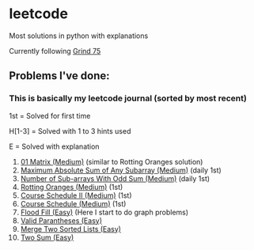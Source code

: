 # leetcode

Most solutions in python with explanations

Currently following [Grind 75](https://www.techinterviewhandbook.org/grind75/?mode=all&weeks=0&hours=0&order=difficulty&grouping=topics)

## Problems I've done:
### This is basically my leetcode journal (sorted by most recent)
1st = Solved for first time

H[1-3] = Solved with 1 to 3 hints used

E = Solved with explanation

1. [01 Matrix (Medium)](https://leetcode.com/problems/01-matrix/description/) (similar to Rotting Oranges solution)
2. [Maximum Absolute Sum of Any Subarray (Medium)](https://leetcode.com/problems/maximum-absolute-sum-of-any-subarray/description/?envType=daily-question&envId=2025-02-26) (daily 1st)
3. [Number of Sub-arrays With Odd Sum (Medium)](https://leetcode.com/problems/number-of-sub-arrays-with-odd-sum/description/?envType=daily-question&envId=2025-02-25) (daily 1st)
4. [Rotting Oranges (Medium)](https://leetcode.com/problems/rotting-oranges) (1st)
5. [Course Schedule II (Medium)](https://leetcode.com/problems/course-schedule-ii) (1st)
6. [Course Schedule (Medium)](https://leetcode.com/problems/course-schedule) (1st)
7. [Flood Fill (Easy)](https://leetcode.com/problems/flood-fill) (Here I start to do graph problems)
8. [Valid Parantheses (Easy)](https://leetcode.com/problems/merge-two-sorted-lists)
9. [Merge Two Sorted Lists (Easy)](https://leetcode.com/problems/merge-two-sorted-lists)
10. [Two Sum (Easy)](https://leetcode.com/problems/two-sum)
